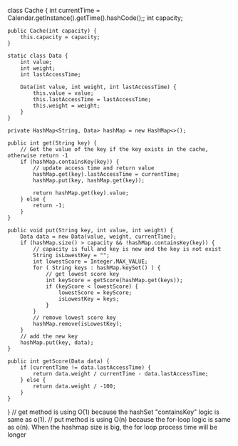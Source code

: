 class Cache {
    int currentTime = Calendar.getInstance().getTime().hashCode();;
    int capacity;

    public Cache(int capacity) {
        this.capacity = capacity;
    }

    static class Data {
        int value;
        int weight;
        int lastAccessTime;

        Data(int value, int weight, int lastAccessTime) {
            this.value = value;
            this.lastAccessTime = lastAccessTime;
            this.weight = weight;
        }
    }

    private HashMap<String, Data> hashMap = new HashMap<>();

    public int get(String key) {
        // Get the value of the key if the key exists in the cache, otherwise return -1
        if (hashMap.containsKey(key)) {
            // update access time and return value
            hashMap.get(key).lastAccessTime = currentTime;
            hashMap.put(key, hashMap.get(key));

            return hashMap.get(key).value;
        } else {
            return -1;
        }
    }

    public void put(String key, int value, int weight) {
        Data data = new Data(value, weight, currentTime);
        if (hashMap.size() > capacity && !hashMap.containsKey(key)) {
            // capacity is full and key is new and the key is not exist
            String isLowestKey = "";
            int lowestScore = Integer.MAX_VALUE;
            for ( String keys : hashMap.keySet() ) {
                // get lowest score key
                int keyScore = getScore(hashMap.get(keys));
                if (keyScore < lowestScore) {
                    lowestScore = keyScore;
                    isLowestKey = keys;
                }
            }
            // remove lowest score key
            hashMap.remove(isLowestKey);
        }
        // add the new key
        hashMap.put(key, data);
    }

    public int getScore(Data data) {
        if (currentTime != data.lastAccessTime) {
            return data.weight / currentTime - data.lastAccessTime;
        } else {
            return data.weight / -100;
        }
    }
}
// get method is using O(1) because the hashSet "containsKey" logic is same as o(1). 
// put method is using O(n) because the for-loop logic is same as o(n). When the hashmap size is big, the for loop process time will be longer
